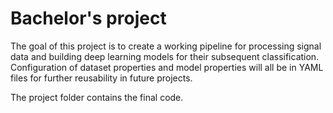 # Bachelor's project
The goal of this project is to create a working pipeline for processing signal data and building deep learning models for their subsequent classification. Configuration of dataset properties and model properties will all be in YAML files for further reusability in future projects.

The project folder contains the final code. 
